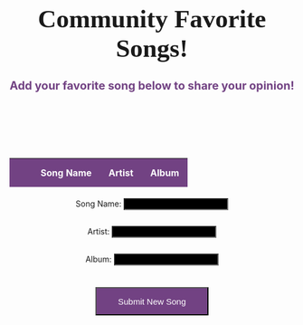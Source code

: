 <html>
<head>
    <!--<link rel="stylesheet" href="https://fonts.googleapis.com/css?family=Courgette">-->
    <!-- JQuery -->
    <script type="text/javascript" language="javascript" src="https://code.jquery.com/jquery-3.5.1.js"></script>
    <script type="text/javascript" language="javascript" src="https://cdn.datatables.net/1.13.4/js/jquery.dataTables.min.js"></script>
    <!-- Bootstrap -->
    <script type="text/javascript" language="javascript" src="https://cdn.datatables.net/1.13.4/js/dataTables.bootstrap5.min.js"></script>
    <link rel="stylesheet" href="https://cdn.datatables.net/1.11.4/css/jquery.dataTables.min.css">
    <style>
        #flaskTable th:first-child {
            width: 10px;
        }
        #flaskTable td:not(:first-child) {
            width: 200px;
        }
        table.dataTable td {
            color: black;
        }
        input[type="text"] {
            background-color: black;
            color: white;
        }
        div.dataTables_wrapper div.dataTables_filter label {
            color: white;
            margin-right: 5px;
        }
        .center-container {
            display: flex;
            justify-content: center;
            align-items: center;
            flex-direction: column;
        }
        #flaskTable {
            margin-bottom: 5px;
            color: white;
            width: 800px; /* Adjust the width as needed */
        }
        #flaskTable th, #flaskTable td {
            border-bottom: 1px solid white;
            padding: 15px; /* Adjust the padding as needed */
        }
        #flaskTable th {
            background-color: #724283;
        }
        #flaskTable tbody tr:hover {
            background-color: #724283;
        }
        button {
            background-color: #724283;
            color: white;
            text-align: center;
            font-size: 15px;
            height: 50px;
            width: 200px;
            margin: 10px;
        }
        .remove-button {
            color: white;
            border: none;
            cursor: pointer;
            font-size:15px;
            width: 25px; /* Specify the width of the button */
            height: 20px;
        }
        h1 {
            text-align: center;
            margin-bottom: 10px;
            font-size: 45px;
            font-family: 'FontName', Courgette;
        }
        h2 {
            text-align: center;
            margin-bottom: 100px;
            font-size: 20px;
            color: #724283;
        }
        /* Center the table and input forms */
        .center-container {
            display: flex;
            justify-content: center;
            align-items: center;
            flex-direction: column;
        }
        #flaskTable {
            margin-bottom: 5px;
        }
    </style>
</head>
<body>
    <h1>Community Favorite Songs!</h1>
    <h2>Add your favorite song below to share your opinion!</h2>
    <div class="center-container">
        <table id="flaskTable" class="table table-striped nowrap" style="width:100%">
            <thead id="flaskHead">
                <tr>
                    <th></th>
                    <th>Song Name</th>
                    <th>Artist</th>
                    <th>Album</th>
                </tr>
            </thead>
            <tbody id="flaskBody"></tbody>
        </table>
    </div>
    <form class="center-container">
        <p><label>
            Song Name:
            <input type="text" name="songname" id="songname" required>
        </label></p>
        <p><label>
            Artist:
            <input type="text" name="artist" id="artist" required>
        </label></p>
        <p><label>
            Album:
            <input type="text" name="album" id="album" required>
        </label></p>
        <p>
            <button type="button" onclick="create_FAV()">Submit New Song</button>
        </p>
    </form>
    <script>
        function create_FAV() {
            const table = $('#flaskTable').DataTable();
            const songname = $('#songname').val();
            const artist = $('#artist').val();
            const album = $('#album').val();
            const deleteButton = `<button class="remove-button" onclick="removeRow(this)">X</button>`;
            table.row.add([deleteButton, songname, artist, album]).draw();
            const body = {
                songname: songname,
                artist: artist,
                album: album
            };
            const requestOptions = {
                method: 'POST',
                body: JSON.stringify(body),
                headers: {
                    'Content-Type': 'application/json',
                    'Authorization': 'Bearer my-token'
                }
            };
            // fetch('http://192.168.112.141:8086/api/FAV/create', requestOptions)
            fetch('https://maniacmusic.duckdns.org/api/FAV/create', requestOptions)
                .then(response => {
                    if (response.status === 200) {
                        console.log('Song created successfully.');
                    } else {
                        throw new Error('Failed to create song: ' + response.status);
                    }
                })
                .catch(error => {
                    console.error('Error:', error);
                });
        }
        function removeRow(button) {
            const table = $('#flaskTable').DataTable();
            const selectedRow = table.row($(button).parents('tr'));
            if (selectedRow.any()) {
                const songName = selectedRow.data()[1];
                const artist = selectedRow.data()[2];
                const album = selectedRow.data()[3];
                const body = {
                    songname: songName,
                    artist: artist,
                    album: album
                };
                const requestOptions = {
                    method: 'DELETE',
                    body: JSON.stringify(body),
                    headers: {
                        'Content-Type': 'application/json',
                        'Authorization': 'Bearer my-token'
                    }
                };
                fetch('https://maniacmusic.duckdns.org/api/FAV/delete', requestOptions)
                    .then(response => {
                        if (response.status === 200) {
                            console.log('Song deleted successfully.');
                            selectedRow.remove().draw();
                        } else {
                            throw new Error('Failed to delete song: ' + response.status);
                        }
                    })
                    .catch(error => {
                        console.error('Error:', error);
                    });
            } else {
                alert('Please select a row to delete.');
            }
        }
        $(document).ready(function() {
            const table = $('#flaskTable').DataTable({
                order: [[0, 'asc']]
            });
            fetch('https://maniacmusic.duckdns.org/api/FAV/', { mode: 'cors' })
                .then(response => {
                    if (!response.ok) {
                        throw new Error('API response failed');
                    }
                    return response.json();
                })
                .then(data => {
                    for (const row of data) {
                        const deleteButton = `<button class="remove-button" onclick="removeRow(this)">X</button>`;
                        table.row.add([deleteButton, row.songname, row.artist, row.album]);
                    }
                    table.draw();
                })
                .catch(error => {
                    console.error('Error:', error);
                });
        });
    </script>
</body>
</html>